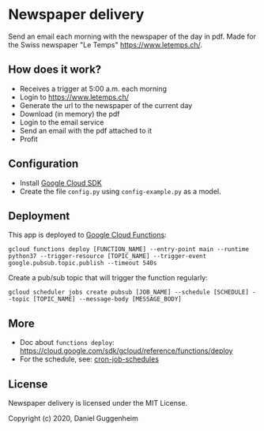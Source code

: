# Newspaper delivery
Send an email each morning with the newspaper of the day in pdf. Made for the Swiss newspaper "Le Temps" https://www.letemps.ch/.

## How does it work?
- Receives a trigger at 5:00 a.m. each morning
- Login to https://www.letemps.ch/
- Generate the url to the newspaper of the current day
- Download (in memory) the pdf
- Login to the email service
- Send an email with the pdf attached to it
- Profit

## Configuration
- Install [Google Cloud SDK](https://cloud.google.com/sdk/install)
- Create the file `config.py` using `config-example.py` as a model.

## Deployment
This app is deployed to [Google Cloud Functions](https://console.cloud.google.com/functions/):
```shell script
gcloud functions deploy [FUNCTION_NAME] --entry-point main --runtime python37 --trigger-resource [TOPIC_NAME] --trigger-event google.pubsub.topic.publish --timeout 540s
```

Create a pub/sub topic that will trigger the function regularly:
```shell script
gcloud scheduler jobs create pubsub [JOB_NAME] --schedule [SCHEDULE] --topic [TOPIC_NAME] --message-body [MESSAGE_BODY]
```

## More
- Doc about `functions deploy`: https://cloud.google.com/sdk/gcloud/reference/functions/deploy
- For the schedule, see: [cron-job-schedules](https://cloud.google.com/scheduler/docs/configuring/cron-job-schedules)

## License
Newspaper delivery is licensed under the MIT License.

Copyright (c) 2020, Daniel Guggenheim

